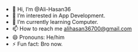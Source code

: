 - 👋 Hi, I’m @Ali-Hasan36
- 👀 I’m interested in App Development.
- 🌱 I’m currently learning Computer.
- 📫 How to reach me alihasan36700@gmail.com
- 😄 Pronouns: He/him
- ⚡ Fun fact: Bro now.

<!---
Ali-Hasan36/Ali-Hasan36 is a ✨ special ✨ repository because its `README.md` (this file) appears on your GitHub profile.
You can click the Preview link to take a look at your changes.
--->
